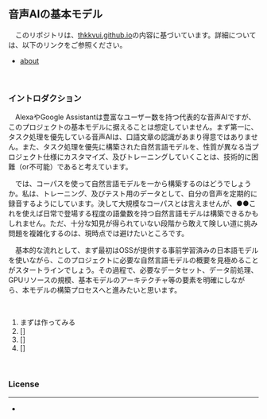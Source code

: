 
## **音声AIの基本モデル**

　このリポジトリは、[thkkvui.github.io](https://thkkvui.github.io)の内容に基づいています。詳細については、以下のリンクをご参照ください。

- [about](https://thkkvui.github.io/about)

&emsp;

### **イントロダクション**

　AlexaやGoogle Assistantは豊富なユーザー数を持つ代表的な音声AIですが、このプロジェクトの基本モデルに据えることは想定していません。まず第一に、タスク処理を優先している音声AIは、口語文章の認識があまり得意ではありません。また、タスク処理を優先に構築された自然言語モデルを、性質が異なる当プロジェクト仕様にカスタマイズ、及びトレーニングしていくことは、技術的に困難（or不可能）であると考えています。

　では、コーパスを使って自然言語モデルを一から構築するのはどうでしょうか。私は、トレーニング、及びテスト用のデータとして、自分の音声を定期的に録音するようにしています。決して大規模なコーパスとは言えませんが、●●これを使えば日常で登場する程度の語彙数を持つ自然言語モデルは構築できるかもしれません。ただ、十分な知見が得られていない段階から敢えて険しい道に挑み問題を複雑化するのは、現時点では避けたいところです。

　基本的な流れとして、まず最初はOSSが提供する事前学習済みの日本語モデルを使いながら、このプロジェクトに必要な自然言語モデルの概要を見極めることがスタートラインでしょう。その過程で、必要なデータセット、データ前処理、GPUリソースの規模、基本モデルのアーキテクチャ等の要素を明確にしながら、本モデルの構築プロセスへと進みたいと思います。

&emsp;

1. まずは作ってみる
2. []
3. []
4. []

&emsp;

### **License**
---
-

&emsp;
